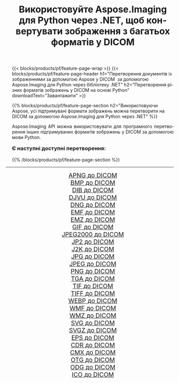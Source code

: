 ﻿---
title: Використовуйте Aspose.Imaging для Python через .NET, щоб конвертувати зображення з багатьох форматів у DICOM 
weight: 3920
url: /uk/python-net/conversion/to/dicom/ 
lang: uk
langdirlevel: 2
locales: zh-hans,ja,it,ru,de,es,fr,nl,id,lt,pl,pt,vi,tr,ko,zh-hant,ar,hi,th,sv,cs,uk,he
description: Ви можете використовувати Aspose.Imaging для Python через бібліотеку .NET для перетворення різноманітних форматів у DICOM
---

{{< blocks/products/pf/feature-page-wrap >}}
{{< blocks/products/pf/feature-page-header h1="Перетворення документів із зображеннями за допомогою Aspose у DICOM  за допомогою Aspose.Imaging для Python через бібліотеку .NET" h2="Перетворення різних форматів зображень у DICOM на основі Python" downloadText="Завантажити" >}}


{{% blocks/products/pf/feature-page-section  h2="Використовуючи Aspose, усі підтримувані формати зображень можна перетворити на DICOM за допомогою Aspose.Imaging для Python через .NET" %}}
<p align=justify>Aspose.Imaging API можна використовувати для програмного перетворення інших підтримуваних форматів зображень у DICOM за допомогою мови Python.</p>
<h3 style="margin-top:16px;">
Є наступні доступні перетворення:
</h3>
{{% /blocks/products/pf/feature-page-section %}}
<div class="container-fluid productfamilypage bg-gray">
    <div class="convertypes bg-gray agp-content section">
        <div class="container">
		<hr style="margin-left:-20px;"/>
		<div class="row other-converters" style="gap: 10px;font-size: 19px;text-align:center;">
		    <div class='col-md-3 other-converter remove-lp remove-rp'><a href="/imaging/uk/python-net/conversion/apng-to-dicom/" style="padding:15px;">APNG до DICOM</a></div>
<div class='col-md-3 other-converter remove-lp remove-rp'><a href="/imaging/uk/python-net/conversion/bmp-to-dicom/" style="padding:15px;">BMP до DICOM</a></div>
<div class='col-md-3 other-converter remove-lp remove-rp'><a href="/imaging/uk/python-net/conversion/dib-to-dicom/" style="padding:15px;">DIB до DICOM</a></div>
<div class='col-md-3 other-converter remove-lp remove-rp'><a href="/imaging/uk/python-net/conversion/djvu-to-dicom/" style="padding:15px;">DJVU до DICOM</a></div>
<div class='col-md-3 other-converter remove-lp remove-rp'><a href="/imaging/uk/python-net/conversion/dng-to-dicom/" style="padding:15px;">DNG до DICOM</a></div>
<div class='col-md-3 other-converter remove-lp remove-rp'><a href="/imaging/uk/python-net/conversion/emf-to-dicom/" style="padding:15px;">EMF до DICOM</a></div>
<div class='col-md-3 other-converter remove-lp remove-rp'><a href="/imaging/uk/python-net/conversion/emz-to-dicom/" style="padding:15px;">EMZ до DICOM</a></div>
<div class='col-md-3 other-converter remove-lp remove-rp'><a href="/imaging/uk/python-net/conversion/gif-to-dicom/" style="padding:15px;">GIF до DICOM</a></div>
<div class='col-md-3 other-converter remove-lp remove-rp'><a href="/imaging/uk/python-net/conversion/jpeg2000-to-dicom/" style="padding:15px;">JPEG2000 до DICOM</a></div>
<div class='col-md-3 other-converter remove-lp remove-rp'><a href="/imaging/uk/python-net/conversion/jp2-to-dicom/" style="padding:15px;">JP2 до DICOM</a></div>
<div class='col-md-3 other-converter remove-lp remove-rp'><a href="/imaging/uk/python-net/conversion/j2k-to-dicom/" style="padding:15px;">J2K до DICOM</a></div>
<div class='col-md-3 other-converter remove-lp remove-rp'><a href="/imaging/uk/python-net/conversion/jpg-to-dicom/" style="padding:15px;">JPG до DICOM</a></div>
<div class='col-md-3 other-converter remove-lp remove-rp'><a href="/imaging/uk/python-net/conversion/jpeg-to-dicom/" style="padding:15px;">JPEG до DICOM</a></div>
<div class='col-md-3 other-converter remove-lp remove-rp'><a href="/imaging/uk/python-net/conversion/png-to-dicom/" style="padding:15px;">PNG до DICOM</a></div>
<div class='col-md-3 other-converter remove-lp remove-rp'><a href="/imaging/uk/python-net/conversion/tga-to-dicom/" style="padding:15px;">TGA до DICOM</a></div>
<div class='col-md-3 other-converter remove-lp remove-rp'><a href="/imaging/uk/python-net/conversion/tif-to-dicom/" style="padding:15px;">TIF до DICOM</a></div>
<div class='col-md-3 other-converter remove-lp remove-rp'><a href="/imaging/uk/python-net/conversion/tiff-to-dicom/" style="padding:15px;">TIFF до DICOM</a></div>
<div class='col-md-3 other-converter remove-lp remove-rp'><a href="/imaging/uk/python-net/conversion/webp-to-dicom/" style="padding:15px;">WEBP до DICOM</a></div>
<div class='col-md-3 other-converter remove-lp remove-rp'><a href="/imaging/uk/python-net/conversion/wmf-to-dicom/" style="padding:15px;">WMF до DICOM</a></div>
<div class='col-md-3 other-converter remove-lp remove-rp'><a href="/imaging/uk/python-net/conversion/wmz-to-dicom/" style="padding:15px;">WMZ до DICOM</a></div>
<div class='col-md-3 other-converter remove-lp remove-rp'><a href="/imaging/uk/python-net/conversion/svg-to-dicom/" style="padding:15px;">SVG до DICOM</a></div>
<div class='col-md-3 other-converter remove-lp remove-rp'><a href="/imaging/uk/python-net/conversion/svgz-to-dicom/" style="padding:15px;">SVGZ до DICOM</a></div>
<div class='col-md-3 other-converter remove-lp remove-rp'><a href="/imaging/uk/python-net/conversion/eps-to-dicom/" style="padding:15px;">EPS до DICOM</a></div>
<div class='col-md-3 other-converter remove-lp remove-rp'><a href="/imaging/uk/python-net/conversion/cdr-to-dicom/" style="padding:15px;">CDR до DICOM</a></div>
<div class='col-md-3 other-converter remove-lp remove-rp'><a href="/imaging/uk/python-net/conversion/cmx-to-dicom/" style="padding:15px;">CMX до DICOM</a></div>
<div class='col-md-3 other-converter remove-lp remove-rp'><a href="/imaging/uk/python-net/conversion/otg-to-dicom/" style="padding:15px;">OTG до DICOM</a></div>
<div class='col-md-3 other-converter remove-lp remove-rp'><a href="/imaging/uk/python-net/conversion/odg-to-dicom/" style="padding:15px;">ODG до DICOM</a></div>
<div class='col-md-3 other-converter remove-lp remove-rp'><a href="/imaging/uk/python-net/conversion/ico-to-dicom/" style="padding:15px;">ICO до DICOM</a></div>
                </div>
        </div>
    </div>
</div>
<br/>

